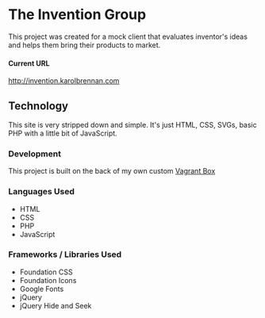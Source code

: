 # The Invention Group
This project was created for a mock client that evaluates inventor's ideas and helps them bring their products to market.

#### Current URL
http://invention.karolbrennan.com

## Technology
This site is very stripped down and simple. It's just HTML, CSS, SVGs, basic PHP with a little bit of JavaScript. 

### Development
This project is built on the back of my own custom [Vagrant Box](https://github.com/codemasterkarol/vagrantbox)

### Languages Used
- HTML
- CSS
- PHP
- JavaScript

### Frameworks / Libraries Used
- Foundation CSS
- Foundation Icons
- Google Fonts
- jQuery
- jQuery Hide and Seek

